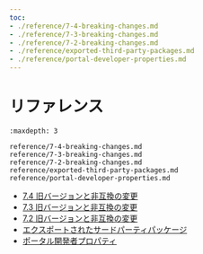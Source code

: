 ```yaml
---
toc:
- ./reference/7-4-breaking-changes.md
- ./reference/7-3-breaking-changes.md
- ./reference/7-2-breaking-changes.md
- ./reference/exported-third-party-packages.md
- ./reference/portal-developer-properties.md
---
```


# リファレンス

```{toctree}
:maxdepth: 3

reference/7-4-breaking-changes.md
reference/7-3-breaking-changes.md
reference/7-2-breaking-changes.md
reference/exported-third-party-packages.md
reference/portal-developer-properties.md
```

* [7.4 旧バージョンと非互換の変更](./reference/7-4-breaking-changes.md)
* [7.3 旧バージョンと非互換の変更](./reference/7-3-breaking-changes.md)
* [7.2 旧バージョンと非互換の変更](./reference/7-2-breaking-changes.md)
* [エクスポートされたサードパーティパッケージ](./reference/exported-third-party-packages.md)
* [ポータル開発者プロパティ](./reference/portal-developer-properties.md)